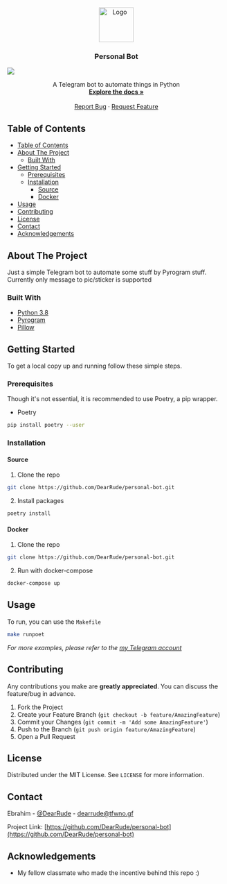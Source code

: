 <!-- PROJECT SHIELDS -->
<!--
*** I'm using markdown "reference style" links for readability.
*** Reference links are enclosed in brackets [ ] instead of parentheses ( ).
*** See the bottom of this document for the declaration of the reference variables
*** for contributors-url, forks-url, etc. This is an optional, concise syntax you may use.
*** https://www.markdownguide.org/basic-syntax/#reference-style-links

[![Contributors][contributors-shield]][contributors-url]
[![Forks][forks-shield]][forks-url]
[![Stargazers][stars-shield]][stars-url]
[![Issues][issues-shield]][issues-url]
[![MIT License][license-shield]][license-url]
-->


<!-- PROJECT LOGO -->
<br />
<p align="center">
  <a href="https://github.com/DearRude/personal-bot">
    <img src="https://i.imgur.com/SgcNJ2k.png" alt="Logo" width="80" height="80">
  </a>

  <h3 align="center">Personal Bot</h3>
    <img src="https://travis-ci.com/DearRude/personal-bot.svg?branch=master" align="center">
  <p align="center">
    A Telegram bot to automate things in Python
    <br />
    <a href="https://github.com/DearRude/personal-bot"><strong>Explore the docs »</strong></a>
    <br />
    <br />
    <a href="https://github.com/DearRude/personal-bot/issues">Report Bug</a>
    ·
    <a href="https://github.com/DearRude/personal-bot/issues">Request Feature</a>
  </p>
</p>



<!-- TABLE OF CONTENTS -->
## Table of Contents

- [Table of Contents](#table-of-contents)
- [About The Project](#about-the-project)
  - [Built With](#built-with)
- [Getting Started](#getting-started)
  - [Prerequisites](#prerequisites)
  - [Installation](#installation)
    - [Source](#source)
    - [Docker](#docker)
- [Usage](#usage)
- [Contributing](#contributing)
- [License](#license)
- [Contact](#contact)
- [Acknowledgements](#acknowledgements)



<!-- ABOUT THE PROJECT -->
## About The Project

Just a simple Telegram bot to automate some stuff by Pyrogram stuff.
Currently only message to pic/sticker is supported


### Built With

* [Python 3.8](https://python.org/)
* [Pyrogram](https://github.com/pyrogram/pyrogram)
* [Pillow](pillow.readthedocs.io/)



<!-- GETTING STARTED -->
## Getting Started

To get a local copy up and running follow these simple steps.

### Prerequisites

Though it's not essential, it is recommended to use Poetry, a pip wrapper.
* Poetry
```sh
pip install poetry --user
```

### Installation

#### Source

1. Clone the repo
```sh
git clone https://github.com/DearRude/personal-bot.git
```
2. Install packages
```sh
poetry install
```

#### Docker
1. Clone the repo
```sh
git clone https://github.com/DearRude/personal-bot.git
```
2. Run with docker-compose
```sh
docker-compose up
```


<!-- USAGE EXAMPLES -->
## Usage

To run, you can use the `Makefile`
```sh
make runpoet
```

_For more examples, please refer to the [my Telegram account](https://t.me/DearRude)_



<!-- CONTRIBUTING -->
## Contributing

Any contributions you make are **greatly appreciated**. You can discuss the feature/bug in advance.

1. Fork the Project
2. Create your Feature Branch (`git checkout -b feature/AmazingFeature`)
3. Commit your Changes (`git commit -m 'Add some AmazingFeature'`)
4. Push to the Branch (`git push origin feature/AmazingFeature`)
5. Open a Pull Request



<!-- LICENSE -->
## License

Distributed under the MIT License. See `LICENSE` for more information.



<!-- CONTACT -->
## Contact

Ebrahim - [@DearRude](https://t.me/DearRude) - dearrude@tfwno.gf

Project Link: [https://github.com/DearRude/personal-bot](https://github.com/DearRude/personal-bot)



<!-- ACKNOWLEDGEMENTS -->
## Acknowledgements

* My fellow classmate who made the incentive behind this repo :)




<!-- MARKDOWN LINKS & IMAGES -->
<!-- https://www.markdownguide.org/basic-syntax/#reference-style-links -->
[contributors-shield]: https://img.shields.io/github/contributors/DearRude/repo.svg?style=flat-square
[contributors-url]: https://github.com/DearRude/repo/graphs/contributors
[forks-shield]: https://img.shields.io/github/forks/DearRude/repo.svg?style=flat-square
[forks-url]: https://github.com/DearRude/repo/network/members
[stars-shield]: https://img.shields.io/github/stars/DearRude/repo.svg?style=flat-square
[stars-url]: https://github.com/DearRude/repo/stargazers
[issues-shield]: https://img.shields.io/github/issues/DearRude/repo.svg?style=flat-square
[issues-url]: https://github.com/DearRude/repo/issues
[license-shield]: https://img.shields.io/github/license/DearRude/repo.svg?style=flat-square
[license-url]: https://github.com/DearRude/repo/blob/master/LICENSE.txt
[linkedin-shield]: https://img.shields.io/badge/-LinkedIn-black.svg?style=flat-square&logo=linkedin&colorB=555
[linkedin-url]: https://linkedin.com/in/DearRude
[product-screenshot]: images/screenshot.png